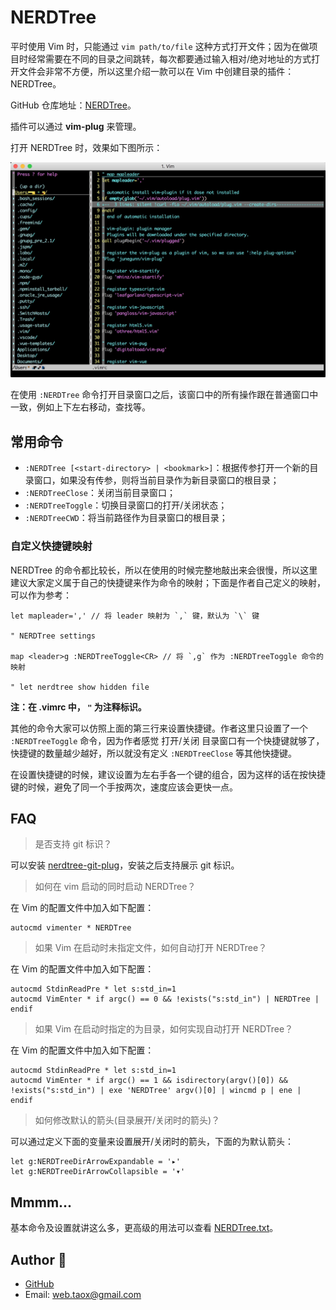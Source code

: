 # NERDTree

平时使用 Vim 时，只能通过 `vim path/to/file` 这种方式打开文件；因为在做项目时经常需要在不同的目录之间跳转，每次都要通过输入相对/绝对地址的方式打开文件会非常不方便，所以这里介绍一款可以在 Vim 中创建目录的插件：NERDTree。

GitHub 仓库地址：[NERDTree](https://github.com/scrooloose/nerdtree)。

插件可以通过 **vim-plug** 来管理。

打开 NERDTree 时，效果如下图所示：

![](../images/nerdtree/screenshot.jpg)

在使用 `:NERDTree` 命令打开目录窗口之后，该窗口中的所有操作跟在普通窗口中一致，例如上下左右移动，查找等。

## 常用命令

* `:NERDTree [<start-directory> | <bookmark>]`：根据传参打开一个新的目录窗口，如果没有传参，则将当前目录作为新目录窗口的根目录；
* `:NERDTreeClose`：关闭当前目录窗口；
* `:NERDTreeToggle`：切换目录窗口的打开/关闭状态；
* `:NERDTreeCWD`：将当前路径作为目录窗口的根目录；

### 自定义快捷键映射

NERDTree 的命令都比较长，所以在使用的时候完整地敲出来会很慢，所以这里建议大家定义属于自己的快捷键来作为命令的映射；下面是作者自己定义的映射，可以作为参考：

```vim
let mapleader=',' // 将 leader 映射为 `,` 键，默认为 `\` 键

" NERDTree settings

map <leader>g :NERDTreeToggle<CR> // 将 `,g` 作为 :NERDTreeToggle 命令的映射

" let nerdtree show hidden file
```

**注：在 .vimrc 中， `"` 为注释标识。**

其他的命令大家可以仿照上面的第三行来设置快捷键。作者这里只设置了一个 `:NERDTreeToggle` 命令，因为作者感觉 打开/关闭 目录窗口有一个快捷键就够了，快捷键的数量越少越好，所以就没有定义 `:NERDTreeClose` 等其他快捷键。

在设置快捷键的时候，建议设置为左右手各一个键的组合，因为这样的话在按快捷键的时候，避免了同一个手按两次，速度应该会更快一点。

## FAQ

> 是否支持 git 标识？

可以安装 [nerdtree-git-plug](https://github.com/Xuyuanp/nerdtree-git-plugin)，安装之后支持展示 git 标识。

> 如何在 vim 启动的同时启动 NERDTree？

在 Vim 的配置文件中加入如下配置：

```vim
autocmd vimenter * NERDTree
```

> 如果 Vim 在启动时未指定文件，如何自动打开 NERDTree？

在 Vim 的配置文件中加入如下配置：

```vim
autocmd StdinReadPre * let s:std_in=1
autocmd VimEnter * if argc() == 0 && !exists("s:std_in") | NERDTree | endif
```

> 如果 Vim 在启动时指定的为目录，如何实现自动打开 NERDTree？

在 Vim 的配置文件中加入如下配置：

```vim
autocmd StdinReadPre * let s:std_in=1
autocmd VimEnter * if argc() == 1 && isdirectory(argv()[0]) && !exists("s:std_in") | exe 'NERDTree' argv()[0] | wincmd p | ene | endif
```

> 如何修改默认的箭头(目录展开/关闭时的箭头)？

可以通过定义下面的变量来设置展开/关闭时的箭头，下面的为默认箭头：

```vim
let g:NERDTreeDirArrowExpandable = '▸'
let g:NERDTreeDirArrowCollapsible = '▾'
```

## Mmmm...

基本命令及设置就讲这么多，更高级的用法可以查看 [NERDTree.txt](https://github.com/scrooloose/nerdtree/blob/master/doc/NERDTree.txt)。

## Author 🦉

* [GitHub](https://github.com/Tao-Quixote)
* Email: <web.taox@gmail.com>
